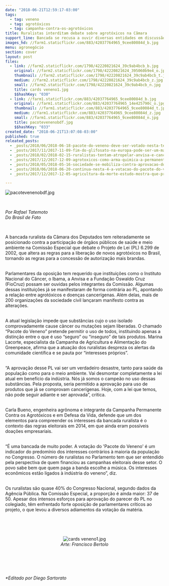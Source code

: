```yaml
---
date: "2018-06-21T12:59:17-03:00"
tags:
  - tag: veneno
  - tag: agrotóxicos
  - tag: campanha-contra-os-agrotóxicos
title: Ruralistas interditam debate sobre agrotóxicos na Câmara
support_line: Bancada se recusa a ouvir diversas entidades em discussão sobre Projeto de Lei
images_hd: //farm1.staticflickr.com/883/42037764965_9cee80084d_b.jpg
menu: agronegócio
section: cover
layout: post
files:
  - link: //farm2.staticflickr.com/1798/42220821624_39c9ab4bcb_b.jpg
    original: //farm2.staticflickr.com/1798/42220821624_395060b9e4_o.jpg
    thumbnail: //farm2.staticflickr.com/1798/42220821624_39c9ab4bcb_t.jpg
    medium: //farm2.staticflickr.com/1798/42220821624_39c9ab4bcb_z.jpg
    small: //farm2.staticflickr.com/1798/42220821624_39c9ab4bcb_n.jpg
    title: cards veneno1.jpg
    $$hashKey: "030"
  - link: //farm1.staticflickr.com/883/42037764965_9cee80084d_b.jpg
    original: //farm1.staticflickr.com/883/42037764965_14e425790c_o.jpg
    thumbnail: //farm1.staticflickr.com/883/42037764965_9cee80084d_t.jpg
    medium: //farm1.staticflickr.com/883/42037764965_9cee80084d_z.jpg
    small: //farm1.staticflickr.com/883/42037764965_9cee80084d_n.jpg
    title: pacotevenenobdf.jpg
    $$hashKey: "033"
created_date: "2018-06-21T13:07:08-03:00"
published: true
releated_posts:
  - _posts/2018/06/2018-06-18-pacote-do-veneno-deve-ser-votado-nesta-terca-feira-19.md
  - _posts/2017/11/2017-11-09-fim-do-glifosato-na-europa-pode-ser-um-marco-historico-na-luta-contra-os-agrotoxicos.md
  - _posts/2018/02/2018-02-15-ruralistas-tentam-atropelar-anvisa-e-cancelar-o-banimento-do-paraquat.md
  - _posts/2017/12/2017-12-09-agrotoxicos-como-arma-quimica-a-permanente-guerra-agraria-no-brasil.md
  - _posts/2018/05/2018-05-16-sociedade-se-mobiliza-contra-aprovacao-do-pacote-do-veneno.md
  - _posts/2018/06/2018-06-20-continua-nesta-4-a-votacao-do-pacote-do-veneno-na-camara-dos-deputados.md
  - _posts/2017/12/2017-12-05-agricultura-da-morte-estudo-mostra-que-produtos-brasileiros-tem-alto-nivel-de-veneno.md

---
```

<p><img alt="pacotevenenobdf.jpg" src="//farm1.staticflickr.com/883/42037764965_9cee80084d_b.jpg" /></p>

<p>&nbsp;</p>

<p><em>Por Rafael Tatemoto<br />
Do Brasil de Fato</em></p>

<p>&nbsp;</p>

<p>A bancada ruralista da C&acirc;mara dos Deputados tem reiteradamente se posicionado contra a participa&ccedil;&atilde;o de &oacute;rg&atilde;os p&uacute;blicos de sa&uacute;de e meio ambiente na Comiss&atilde;o Especial que debate o Projeto de Lei (PL) 6.299 de 2002, que altera as regras para a libera&ccedil;&atilde;o de novos agrot&oacute;xicos no Brasil, tornando as regras para a concess&atilde;o de autoriza&ccedil;&atilde;o mais brandas.</p>

<p><br />
Parlamentares da oposi&ccedil;&atilde;o tem requerido que institui&ccedil;&otilde;es como o Instituto Nacional do C&acirc;ncer, o Ibama, a Anvisa e a Funda&ccedil;&atilde;o Oswaldo Cruz (FioCruz) possam ser ouvidas pelos integrantes da Comiss&atilde;o. Algumas dessas institui&ccedil;&otilde;es j&aacute; se manifestaram de forma contr&aacute;ria ao PL, apontando a rela&ccedil;&atilde;o entre agrot&oacute;xicos e doen&ccedil;as cancer&iacute;genas. Al&eacute;m delas, mais de 200 organiza&ccedil;&otilde;es da sociedade civil lan&ccedil;aram manifesto contra as altera&ccedil;&otilde;es.</p>

<p><br />
A atual legisla&ccedil;&atilde;o impede que subst&acirc;ncias cujo o uso isolado comprovadamente cause c&acirc;ncer ou muta&ccedil;&otilde;es sejam liberadas. O chamado &ldquo;Pacote do Veneno&rdquo; pretende permitir o uso de todos, instituindo apenas a distin&ccedil;&atilde;o entre o que &eacute; uso &ldquo;seguro&rdquo; ou &ldquo;inseguro&rdquo; de tais produtos. Marina Lacorte, especialista da Campanha de Agricultura e Alimenta&ccedil;&atilde;o do Greenpeace, afirma que a atua&ccedil;&atilde;o dos ruralistas despreza os alertas da comunidade cient&iacute;fica e se pauta por &ldquo;interesses pr&oacute;prios&rdquo;.</p>

<p><br />
&ldquo;A aprova&ccedil;&atilde;o desse PL vai ser um verdadeiro desastre, tanto para sa&uacute;de da popula&ccedil;&atilde;o como para o meio ambiente. Vai desmontar completamente a lei atual em benef&iacute;cio da ind&uacute;stria. N&oacute;s j&aacute; somos o campe&atilde;o no uso dessas subst&acirc;ncias. Pela proposta, seria permitido a aprova&ccedil;&atilde;o para uso de produtos que j&aacute; se comprovam cancer&iacute;genas. Hoje, com a lei que temos, n&atilde;o pode seguir adiante e ser aprovada&rdquo;, critica.</p>

<p><br />
Carla Bueno, engenheira agr&ocirc;noma e integrante da Campanha Permanente Contra os Agrot&oacute;xicos e em Defesa da Vida, defende que um dos elementos para compreender os interesses da bancada ruralista &eacute; o contexto das regras eleitorais em 2014, em que ainda eram poss&iacute;veis doa&ccedil;&otilde;es empresariais.</p>

<p><br />
&ldquo;&Eacute; uma bancada de muito poder. A vota&ccedil;&atilde;o do &#39;Pacote do Veneno&#39; &eacute; um indicador do predom&iacute;nio dos interesses contr&aacute;rios &agrave; maioria da popula&ccedil;&atilde;o no Congresso. O n&uacute;mero de ruralistas no Parlamento tem que ser entendido pela perspectiva de quem financiou as campanhas eleitorais desse setor. O povo sabe bem que quem paga a banda escolhe a m&uacute;sica. Os interesses econ&ocirc;micos est&atilde;o ligados &agrave; ind&uacute;stria do veneno&rdquo;, diz.</p>

<p><br />
Os ruralistas s&atilde;o quase 40% do Congresso Nacional, segundo dados da Ag&ecirc;ncia P&uacute;blica. Na Comiss&atilde;o Especial, a propor&ccedil;&atilde;o &eacute; ainda maior: 37 de 50. Apesar dos intensos esfor&ccedil;os para aprova&ccedil;&atilde;o do parecer do PL no colegiado, t&ecirc;m enfrentado forte oposi&ccedil;&atilde;o de parlamentares cr&iacute;ticos ao projeto, o que levou a diversos adiamentos da vota&ccedil;&atilde;o da mat&eacute;ria.</p>

<p><br />
&nbsp;</p>

<div style="text-align:center">
<figure class="image" style="display:inline-block"><img alt="cards veneno1.jpg" src="//farm2.staticflickr.com/1798/42220821624_39c9ab4bcb_b.jpg" />
<figcaption><em>Arte: Francisco Bertolo</em></figcaption>
</figure>
</div>

<p>&nbsp;</p>

<p>&nbsp;</p>

<p><em>*Editado por Diego Sartorato</em></p>
